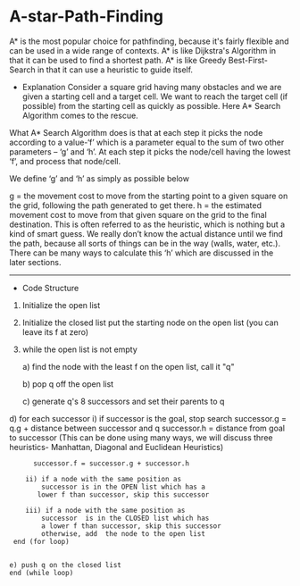 # A-star-Path-Finding

A* is the most popular choice for pathfinding, because it's fairly flexible and can be used in a wide range of contexts. A* is like Dijkstra's Algorithm in that it can be used to find a shortest path. A* is like Greedy Best-First-Search in that it can use a heuristic to guide itself.

- Explanation
Consider a square grid having many obstacles and we are given a starting cell and a target cell. We want to reach the target cell (if possible) from the starting cell as quickly as possible. Here A* Search Algorithm comes to the rescue.

What A* Search Algorithm does is that at each step it picks the node according to a value-‘f’ which is a parameter equal to the sum of two other parameters – ‘g’ and ‘h’. At each step it picks the node/cell having the lowest ‘f’, and process that node/cell.

We define ‘g’ and ‘h’ as simply as possible below

g = the movement cost to move from the starting point to a given square on the grid, following the path generated to get there.
h = the estimated movement cost to move from that given square on the grid to the final destination. This is often referred to as the heuristic, which is nothing but a kind of smart guess. We really don’t know the actual distance until we find the path, because all sorts of things can be in the way (walls, water, etc.). There can be many ways to calculate this ‘h’ which are discussed in the later sections.

------------------------------------
- Code Structure

1.  Initialize the open list
2.  Initialize the closed list
    put the starting node on the open 
    list (you can leave its f at zero)

3.  while the open list is not empty
    
    a) find the node with the least f on 
       the open list, call it "q"

    b) pop q off the open list
    
    c) generate q's 8 successors and set their 
       parents to q
   
   d) for each successor
        i) if successor is the goal, stop search
          successor.g = q.g + distance between 
                              successor and q
          successor.h = distance from goal to 
          successor (This can be done using many 
          ways, we will discuss three heuristics- 
          Manhattan, Diagonal and Euclidean 
          Heuristics)
          
          successor.f = successor.g + successor.h

        ii) if a node with the same position as 
            successor is in the OPEN list which has a 
           lower f than successor, skip this successor

        iii) if a node with the same position as 
            successor  is in the CLOSED list which has
            a lower f than successor, skip this successor
            otherwise, add  the node to the open list
     end (for loop)
  
    
    e) push q on the closed list
    end (while loop) 
